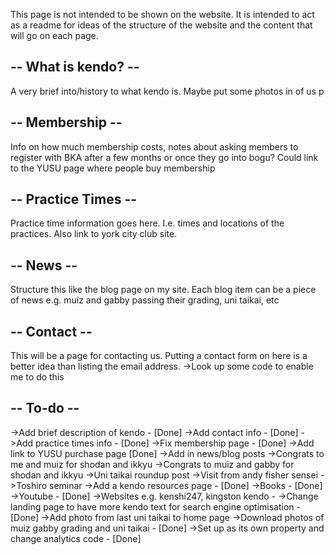 This page is not intended to be shown on the website. It is intended to act as a readme for ideas of the structure of the website and the content that will go on each page.


-- What is kendo? --
--------------------
A very brief into/history to what kendo is. Maybe put some photos in of us p


-- Membership --
----------------
Info on how much membership costs, notes about asking members to register with BKA after a few months or once they go into bogu?
Could link to the YUSU page where people buy membership


-- Practice Times --
--------------------
Practice time information goes here. I.e. times and locations of the practices. Also link to york city club site.

-- News -- 
----------
Structure this like the blog page on my site. Each blog item can be a piece of news e.g. muiz and gabby passing their grading, uni taikai, etc

-- Contact --
-------------
This will be a page for contacting us. Putting a contact form on here is a better idea than listing the email address.
->Look up some code to enable me to do this



-- To-do --
-----------
->Add brief description of kendo - [Done]
->Add contact info - [Done]
->Add practice times info - [Done]
->Fix membership page - [Done]
    ->Add link to YUSU purchase page [Done]
->Add in news/blog posts
    ->Congrats to me and muiz for shodan and ikkyu
    ->Congrats to muiz and gabby for shodan and ikkyu
    ->Uni taikai roundup post
    ->Visit from andy fisher sensei
    ->Toshiro seminar
->Add a kendo resources page - [Done]
    ->Books - [Done]
    ->Youtube - [Done]
    ->Websites e.g. kenshi247, kingston kendo - 
->Change landing page to have more kendo text for search engine optimisation - [Done]
->Add photo from last uni taikai to home page
->Download photos of muiz gabby grading and uni taikai - [Done]
->Set up as its own property and change analytics code - [Done]